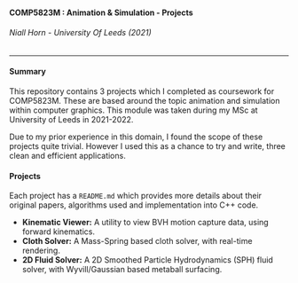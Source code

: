 #### COMP5823M : Animation & Simulation - Projects

###### Niall Horn - University Of Leeds (2021)

____

#### Summary

This repository contains 3 projects which I completed as coursework for COMP5823M. These are based around the topic animation and simulation within computer graphics. This module was taken during my MSc at University of Leeds in 2021-2022. 

Due to my prior experience in this domain, I found the scope of these projects quite trivial. However I used this as a chance to try and write, three clean and efficient applications. 

#### Projects

Each project has a `README.md` which provides more details about their original papers, algorithms used and implementation into C++ code. 

* **Kinematic Viewer:** A utility to view BVH motion capture data, using forward kinematics.
* **Cloth Solver:** A Mass-Spring based cloth solver, with real-time rendering. 
* **2D Fluid Solver:** A 2D Smoothed Particle Hydrodynamics (SPH) fluid solver, with Wyvill/Gaussian based metaball surfacing. 
